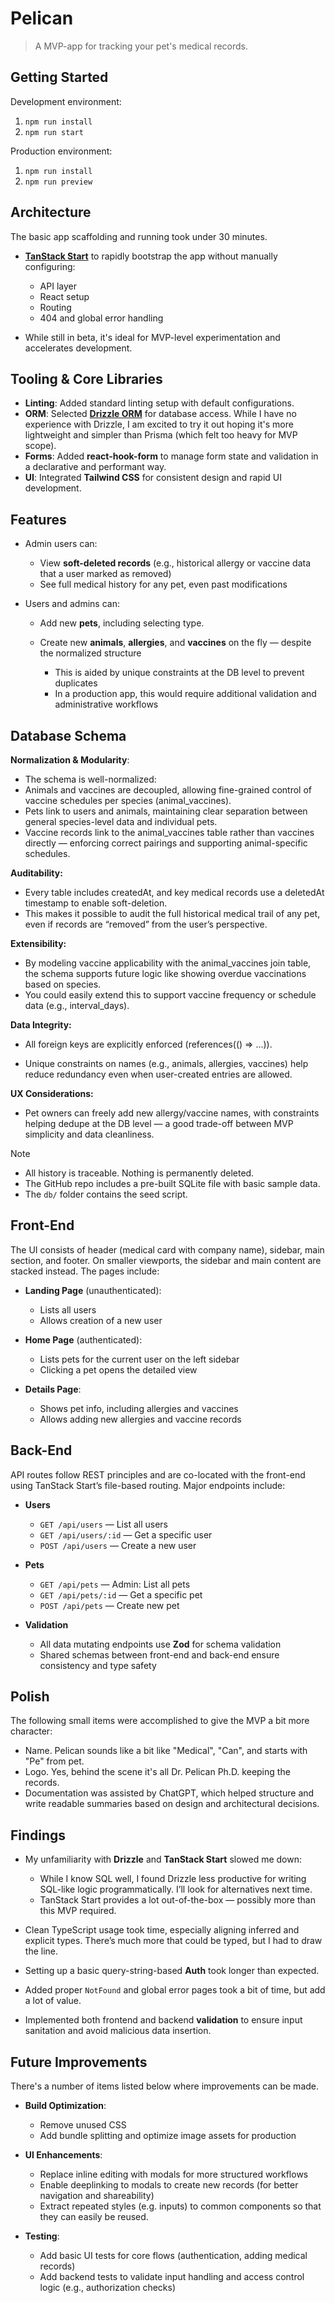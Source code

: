 # Pelican

> A MVP-app for tracking your pet's medical records.

## Getting Started

Development environment:

1. `npm run install`
2. `npm run start`

Production environment:

1. `npm run install`
2. `npm run preview`

## Architecture

The basic app scaffolding and running took under 30 minutes.

- **[TanStack Start](https://tanstack.com/start)** to rapidly bootstrap the app without manually configuring:

  - API layer
  - React setup
  - Routing
  - 404 and global error handling

- While still in beta, it's ideal for MVP-level experimentation and accelerates development.

## Tooling & Core Libraries

- **Linting**: Added standard linting setup with default configurations.
- **ORM**: Selected **[Drizzle ORM](https://orm.drizzle.team/)** for database access. While I have no experience with Drizzle, I am excited to try it out hoping it's more lightweight and simpler than Prisma (which felt too heavy for MVP scope).
- **Forms**: Added **react-hook-form** to manage form state and validation in a declarative and performant way.
- **UI**: Integrated **Tailwind CSS** for consistent design and rapid UI development.

## Features

- Admin users can:

  - View **soft-deleted records** (e.g., historical allergy or vaccine data that a user marked as removed)
  - See full medical history for any pet, even past modifications

- Users and admins can:

  - Add new **pets**, including selecting type.
  - Create new **animals**, **allergies**, and **vaccines** on the fly — despite the normalized structure

    - This is aided by unique constraints at the DB level to prevent duplicates
    - In a production app, this would require additional validation and administrative workflows

## Database Schema

**Normalization & Modularity**:

- The schema is well-normalized:
- Animals and vaccines are decoupled, allowing fine-grained control of vaccine schedules per species (animal_vaccines).
- Pets link to users and animals, maintaining clear separation between general species-level data and individual pets.
- Vaccine records link to the animal_vaccines table rather than vaccines directly — enforcing correct pairings and supporting animal-specific schedules.

**Auditability:**

- Every table includes createdAt, and key medical records use a deletedAt timestamp to enable soft-deletion.
- This makes it possible to audit the full historical medical trail of any pet, even if records are “removed” from the user’s perspective.

**Extensibility:**

- By modeling vaccine applicability with the animal_vaccines join table, the schema supports future logic like showing overdue vaccinations based on species.
- You could easily extend this to support vaccine frequency or schedule data (e.g., interval_days).

**Data Integrity:**

- All foreign keys are explicitly enforced (references(() => ...)).

- Unique constraints on names (e.g., animals, allergies, vaccines) help reduce redundancy even when user-created entries are allowed.

**UX Considerations:**

- Pet owners can freely add new allergy/vaccine names, with constraints helping dedupe at the DB level — a good trade-off between MVP simplicity and data cleanliness.

> [!NOTE]
>
> - All history is traceable. Nothing is permanently deleted.
> - The GitHub repo includes a pre-built SQLite file with basic sample data.
> - The `db/` folder contains the seed script.

## Front-End

The UI consists of header (medical card with company name), sidebar, main section, and footer. On smaller viewports, the sidebar and main content are stacked instead. The pages include:

- **Landing Page** (unauthenticated):

  - Lists all users
  - Allows creation of a new user

- **Home Page** (authenticated):

  - Lists pets for the current user on the left sidebar
  - Clicking a pet opens the detailed view

- **Details Page**:

  - Shows pet info, including allergies and vaccines
  - Allows adding new allergies and vaccine records

## Back-End

API routes follow REST principles and are co-located with the front-end using TanStack Start’s file-based routing. Major endpoints include:

- **Users**

  - `GET /api/users` — List all users
  - `GET /api/users/:id` — Get a specific user
  - `POST /api/users` — Create a new user

- **Pets**

  - `GET /api/pets` — Admin: List all pets
  - `GET /api/pets/:id` — Get a specific pet
  - `POST /api/pets` — Create new pet

- **Validation**

  - All data mutating endpoints use **Zod** for schema validation
  - Shared schemas between front-end and back-end ensure consistency and type safety

## Polish

The following small items were accomplished to give the MVP a bit more character:

- Name. Pelican sounds like a bit like "Medical", "Can", and starts with "Pe" from pet.
- Logo. Yes, behind the scene it's all Dr. Pelican Ph.D. keeping the records.
- Documentation was assisted by ChatGPT, which helped structure and write readable summaries based on design and architectural decisions.

## Findings

- My unfamiliarity with **Drizzle** and **TanStack Start** slowed me down:

  - While I know SQL well, I found Drizzle less productive for writing SQL-like logic programmatically. I’ll look for alternatives next time.
  - TanStack Start provides a lot out-of-the-box — possibly more than this MVP required.

- Clean TypeScript usage took time, especially aligning inferred and explicit types. There’s much more that could be typed, but I had to draw the line.
- Setting up a basic query-string-based **Auth** took longer than expected.
- Added proper `NotFound` and global error pages took a bit of time, but add a lot of value.
- Implemented both frontend and backend **validation** to ensure input sanitation and avoid malicious data insertion.

## Future Improvements

There's a number of items listed below where improvements can be made.

- **Build Optimization**:

  - Remove unused CSS
  - Add bundle splitting and optimize image assets for production

- **UI Enhancements**:

  - Replace inline editing with modals for more structured workflows
  - Enable deeplinking to modals to create new records (for better navigation and shareability)
  - Extract repeated styles (e.g. inputs) to common components so that they can easily be reused.

- **Testing**:

  - Add basic UI tests for core flows (authentication, adding medical records)
  - Add backend tests to validate input handling and access control logic (e.g., authorization checks)
